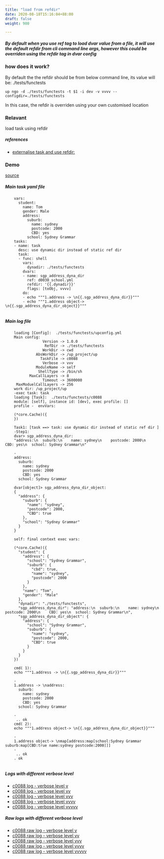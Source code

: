 ```yaml
---
title: "load from refdir"
date: 2020-08-18T15:16:04+88:00
draft: false
weight: 980

---
```


##### By default when you use ref tag to load dvar value from a file, it will use the default refdir from cli command line args, however this could be overriden using the refdir tag in dvar config


### how does it work?


By default the the refdir should be from below command line, its value will be: ./tests/functests

```
up ngo -d ./tests/functests -t $1 -i dev -v vvvv --configdir=./tests/functests
```

In this case, the refdir is overriden using your own customised location











### Relavant


load task using refdir









##### references
* [externalise task and use refdir:](../../organization/c0089)


### Demo








[source](https://github.com/upcmd/up/blob/master/tests/functests/c0088.yml)

##### Main task yaml file
```
    vars:
      student:
        name: Tom
        gender: Male
        address:
          suburb:
            name: sydney
            postcode: 2000
            CBD: yes
          school: Sydney Grammar
    tasks:
    - name: task
      desc: use dynamic dir instead of static ref dir
      task:
      - func: shell
        vars:
          dynadir: ./tests/functests
        dvars:
        - name: sgp_address_dyna_dir
          ref: d0030_school.yml
          refdir: '{{.dynadir}}'
          flags: [toObj, vvvv]
        do:
        - echo """1.address -> \n{{.sgp_address_dyna_dir}}"""
        - echo """1.address object-> \n{{.sgp_address_dyna_dir_object}}"""
    
```
##### Main log file
```
    loading [Config]:  ./tests/functests/upconfig.yml
    Main config:
                 Version -> 1.0.0
                  RefDir -> ./tests/functests
                 WorkDir -> cwd
              AbsWorkDir -> /up_project/up
                TaskFile -> c0088
                 Verbose -> vvv
              ModuleName -> self
               ShellType -> /bin/sh
           MaxCallLayers -> 8
                 Timeout -> 3600000
     MaxModuelCallLayers -> 256
    work dir: /up_project/up
    -exec task: task
    loading [Task]:  ./tests/functests/c0088
    module: [self], instance id: [dev], exec profile: []
    profile -  envVars:
    
    (*core.Cache)({
    })
    
    Task1: [task ==> task: use dynamic dir instead of static ref dir ]
    -Step1:
    dvar> sgp_address_dyna_dir:
    "address:\n  suburb:\n    name: sydney\n    postcode: 2000\n    CBD: yes\n  school: Sydney Grammar\n"
    
    -
    address:
      suburb:
        name: sydney
        postcode: 2000
        CBD: yes
      school: Sydney Grammar
    
    dvar[object]> sgp_address_dyna_dir_object:
    {
      "address": {
        "suburb": {
          "name": "sydney",
          "postcode": 2000,
          "CBD": true
        },
        "school": "Sydney Grammar"
      }
    }
    
    self: final context exec vars:
    
    (*core.Cache)({
      "student": {
        "address": {
          "school": "Sydney Grammar",
          "suburb": {
            "cbd": true,
            "name": "sydney",
            "postcode": 2000
          }
        },
        "name": "Tom",
        "gender": "Male"
      },
      "dynadir": "./tests/functests",
      "sgp_address_dyna_dir": "address:\n  suburb:\n    name: sydney\n    postcode: 2000\n    CBD: yes\n  school: Sydney Grammar\n",
      "sgp_address_dyna_dir_object": {
        "address": {
          "school": "Sydney Grammar",
          "suburb": {
            "name": "sydney",
            "postcode": 2000,
            "CBD": true
          }
        }
      }
    })
    
    cmd( 1):
    echo """1.address -> \n{{.sgp_address_dyna_dir}}"""
    
    -
    1.address -> \naddress:
      suburb:
        name: sydney
        postcode: 2000
        CBD: yes
      school: Sydney Grammar
    
    -
     .. ok
    cmd( 2):
    echo """1.address object-> \n{{.sgp_address_dyna_dir_object}}"""
    
    -
    1.address object-> \nmap[address:map[school:Sydney Grammar suburb:map[CBD:true name:sydney postcode:2000]]]
    -
     .. ok
    . ok
    
```


##### Logs with different verbose level
* [c0088 log - verbose level v](../../logs/c0088_v)
* [c0088 log - verbose level vv](../../logs/c0088_vv)
* [c0088 log - verbose level vvv](../../logs/c0088_vvvv)
* [c0088 log - verbose level vvvv](../../logs/c0088_vvvv)
* [c0088 log - verbose level vvvvv](../../logs/c0088_vvvvv)

##### Raw logs with different verbose level
* [c0088 raw log - verbose level v](../../reflogs/c0088_v.log)
* [c0088 raw log - verbose level vv](../../reflogs/c0088_vv.log)
* [c0088 raw log - verbose level vvv](../../reflogs/c0088_vvv.log)
* [c0088 raw log - verbose level vvvv](../../reflogs/c0088_vvvv.log)
* [c0088 raw log - verbose level vvvvv](../../reflogs/c0088_vvvvv.log)







